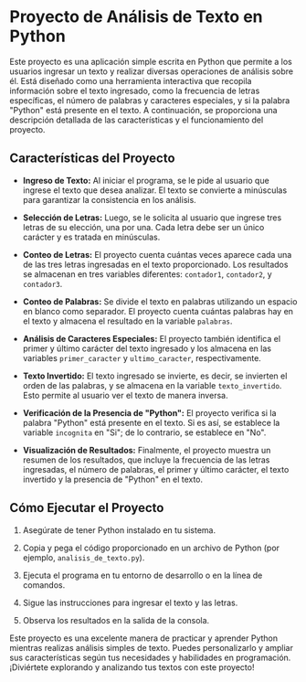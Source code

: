 # Proyecto de Análisis de Texto en Python

Este proyecto es una aplicación simple escrita en Python que permite a los usuarios ingresar un texto y realizar diversas operaciones de análisis sobre él. Está diseñado como una herramienta interactiva que recopila información sobre el texto ingresado, como la frecuencia de letras específicas, el número de palabras y caracteres especiales, y si la palabra "Python" está presente en el texto. A continuación, se proporciona una descripción detallada de las características y el funcionamiento del proyecto.

## Características del Proyecto

- **Ingreso de Texto:** Al iniciar el programa, se le pide al usuario que ingrese el texto que desea analizar. El texto se convierte a minúsculas para garantizar la consistencia en los análisis.

- **Selección de Letras:** Luego, se le solicita al usuario que ingrese tres letras de su elección, una por una. Cada letra debe ser un único carácter y es tratada en minúsculas.

- **Conteo de Letras:** El proyecto cuenta cuántas veces aparece cada una de las tres letras ingresadas en el texto proporcionado. Los resultados se almacenan en tres variables diferentes: `contador1`, `contador2`, y `contador3`.

- **Conteo de Palabras:** Se divide el texto en palabras utilizando un espacio en blanco como separador. El proyecto cuenta cuántas palabras hay en el texto y almacena el resultado en la variable `palabras`.

- **Análisis de Caracteres Especiales:** El proyecto también identifica el primer y último carácter del texto ingresado y los almacena en las variables `primer_caracter` y `ultimo_caracter`, respectivamente.

- **Texto Invertido:** El texto ingresado se invierte, es decir, se invierten el orden de las palabras, y se almacena en la variable `texto_invertido`. Esto permite al usuario ver el texto de manera inversa.

- **Verificación de la Presencia de "Python":** El proyecto verifica si la palabra "Python" está presente en el texto. Si es así, se establece la variable `incognita` en "Si"; de lo contrario, se establece en "No".

- **Visualización de Resultados:** Finalmente, el proyecto muestra un resumen de los resultados, que incluye la frecuencia de las letras ingresadas, el número de palabras, el primer y último carácter, el texto invertido y la presencia de "Python" en el texto.

## Cómo Ejecutar el Proyecto

1. Asegúrate de tener Python instalado en tu sistema.

2. Copia y pega el código proporcionado en un archivo de Python (por ejemplo, `analisis_de_texto.py`).

3. Ejecuta el programa en tu entorno de desarrollo o en la línea de comandos.

4. Sigue las instrucciones para ingresar el texto y las letras.

5. Observa los resultados en la salida de la consola.

Este proyecto es una excelente manera de practicar y aprender Python mientras realizas análisis simples de texto. Puedes personalizarlo y ampliar sus características según tus necesidades y habilidades en programación. ¡Diviértete explorando y analizando tus textos con este proyecto!
